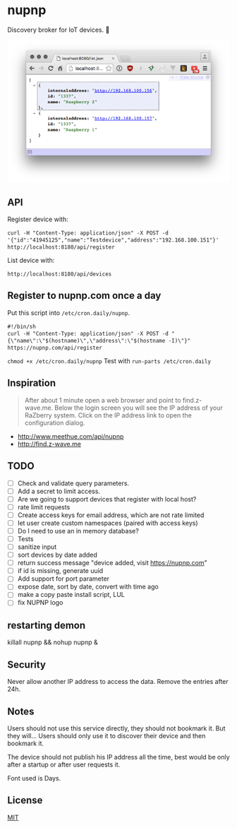 # nupnp

Discovery broker for IoT devices. 🤖

![screen](screen.png)

## API
Register device with:
```
curl -H "Content-Type: application/json" -X POST -d '{"id":"41945125","name":"Testdevice","address":"192.168.100.151"}' http://localhost:8180/api/register
```

List device with:
```
http://localhost:8180/api/devices
```

## Register to nupnp.com once a day
Put this script into `/etc/cron.daily/nupnp`.
```
#!/bin/sh
curl -H "Content-Type: application/json" -X POST -d "{\"name\":\"$(hostname)\",\"address\":\"$(hostname -I)\"}" https://nupnp.com/api/register
```
`chmod +x /etc/cron.daily/nupnp`
Test with `run-parts /etc/cron.daily`

## Inspiration
>After about 1 minute open a web browser and point to find.z-wave.me. Below the login screen you will see the IP address of your RaZberry system. Click on the IP address link to open the configuration dialog.

* http://www.meethue.com/api/nupnp
* http://find.z-wave.me

## TODO
- [ ] Check and validate query parameters.
- [ ] Add a secret to limit access.
- [ ] Are we going to support devices that register with local host?
- [ ] rate limit requests
- [ ] Create access keys for email address, which are not rate limited
- [ ] let user create custom namespaces (paired with access keys)
- [ ] Do I need to use an in memory database?
- [ ] Tests
- [ ] sanitize input
- [ ] sort devices by date added
- [ ] return success message "device added, visit https://nupnp.com"
- [ ] if id is missing, generate uuid
- [ ] Add support for port parameter
- [ ] expose date, sort by date, convert with time ago
- [ ] make a copy paste install script, LUL
- [ ] fix NUPNP logo

## restarting demon
killall nupnp && nohup nupnp &

## Security
Never allow another IP address to access the data. Remove the entries after 24h.

## Notes
Users should not use this service directly, they should not bookmark it. But they will...
Users should only use it to discover their device and then bookmark it.

The device should not publish his IP address all the time, best would be only after a startup or after user requests it.

Font used is Days.

## License
[MIT](https://tldrlegal.com/license/mit-license)

